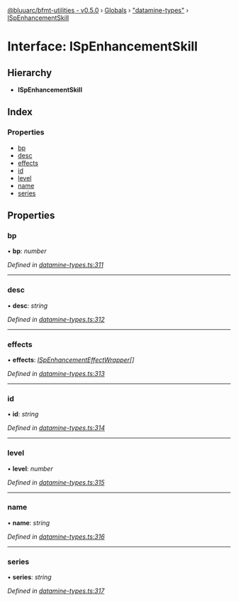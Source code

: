 [@bluuarc/bfmt-utilities - v0.5.0](../README.md) › [Globals](../globals.md) › ["datamine-types"](../modules/_datamine_types_.md) › [ISpEnhancementSkill](_datamine_types_.ispenhancementskill.md)

# Interface: ISpEnhancementSkill

## Hierarchy

* **ISpEnhancementSkill**

## Index

### Properties

* [bp](_datamine_types_.ispenhancementskill.md#bp)
* [desc](_datamine_types_.ispenhancementskill.md#desc)
* [effects](_datamine_types_.ispenhancementskill.md#effects)
* [id](_datamine_types_.ispenhancementskill.md#id)
* [level](_datamine_types_.ispenhancementskill.md#level)
* [name](_datamine_types_.ispenhancementskill.md#name)
* [series](_datamine_types_.ispenhancementskill.md#series)

## Properties

###  bp

• **bp**: *number*

*Defined in [datamine-types.ts:311](https://github.com/BluuArc/bfmt-utilities/blob/master/src/datamine-types.ts#L311)*

___

###  desc

• **desc**: *string*

*Defined in [datamine-types.ts:312](https://github.com/BluuArc/bfmt-utilities/blob/master/src/datamine-types.ts#L312)*

___

###  effects

• **effects**: *[ISpEnhancementEffectWrapper](_datamine_types_.ispenhancementeffectwrapper.md)[]*

*Defined in [datamine-types.ts:313](https://github.com/BluuArc/bfmt-utilities/blob/master/src/datamine-types.ts#L313)*

___

###  id

• **id**: *string*

*Defined in [datamine-types.ts:314](https://github.com/BluuArc/bfmt-utilities/blob/master/src/datamine-types.ts#L314)*

___

###  level

• **level**: *number*

*Defined in [datamine-types.ts:315](https://github.com/BluuArc/bfmt-utilities/blob/master/src/datamine-types.ts#L315)*

___

###  name

• **name**: *string*

*Defined in [datamine-types.ts:316](https://github.com/BluuArc/bfmt-utilities/blob/master/src/datamine-types.ts#L316)*

___

###  series

• **series**: *string*

*Defined in [datamine-types.ts:317](https://github.com/BluuArc/bfmt-utilities/blob/master/src/datamine-types.ts#L317)*
